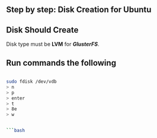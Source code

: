 ## Step by step: Disk Creation for Ubuntu



## Disk Should Create
Disk type must be **LVM** for ***GlusterFS***.



## Run commands the following 

```bash

sudo fdisk /dev/vdb
> n
> p
> enter
> t
> 8e
> w


```bash